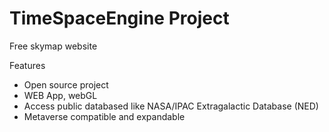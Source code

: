 # TimeSpaceEngine Project

Free skymap website 

Features
* Open source project
* WEB App, webGL
* Access public databased like NASA/IPAC Extragalactic Database (NED)
* Metaverse compatible and expandable
